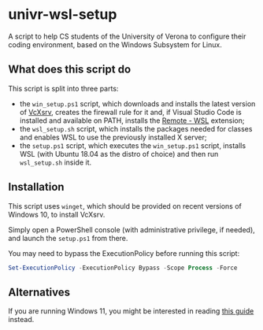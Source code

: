 # univr-wsl-setup

A script to help CS students of the University of Verona to configure their coding environment, based on the Windows Subsystem for Linux.

## What does this script do

This script is split into three parts:

- the `win_setup.ps1` script, which downloads and installs the latest version of [VcXsrv](https://sourceforge.net/projects/vcxsrv/), creates the firewall rule for it and, if Visual Studio Code is installed and available on PATH, installs the [Remote - WSL](https://marketplace.visualstudio.com/items?itemName=ms-vscode-remote.remote-wsl) extension;
- the `wsl_setup.sh` script, which installs the packages needed for classes and enables WSL to use the previously installed X server;
- the `setup.ps1` script, which executes the `win_setup.ps1` script, installs WSL (with Ubuntu 18.04 as the distro of choice) and then run `wsl_setup.sh` inside it.

## Installation

This script uses `winget`, which should be provided on recent versions of Windows 10, to install VcXsrv.

Simply open a PowerShell console (with administrative privilege, if needed), and launch the `setup.ps1` from there.

You may need to bypass the ExecutionPolicy before running this script:

```powershell
Set-ExecutionPolicy -ExecutionPolicy Bypass -Scope Process -Force
```

## Alternatives

If you are running Windows 11, you might be interested in reading [this guide](https://learn.microsoft.com/en-us/windows/wsl/tutorials/gui-apps) instead.
